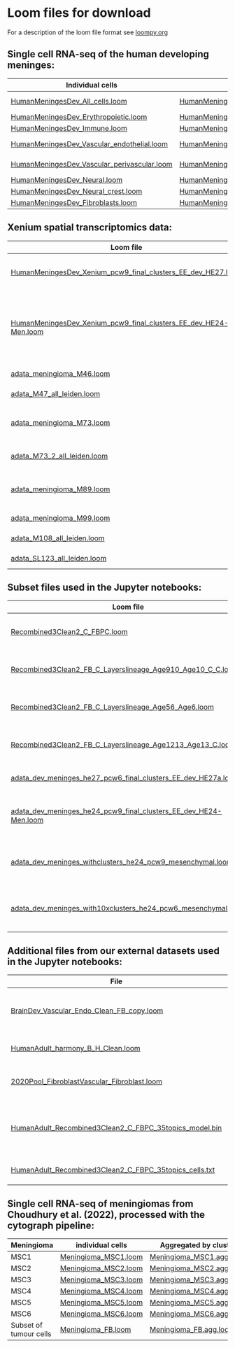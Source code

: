 # Loom files for download

For a description of the loom file format see [loompy.org](https://loompy.org)

## Single cell RNA-seq of the human developing meninges:

| Individual cells | Aggregated by cluster | Cell type |
| ---------------- | --------------------- | --------- |
| [HumanMeningesDev_All_cells.loom](https://storage.googleapis.com/linnarsson-lab-loom/meninges/HumanMeningesDev_All_cells.loom) | [HumanMeningesDev_All_cells.agg.loom](https://storage.googleapis.com/linnarsson-lab-loom/meninges/HumanMeningesDev_All_cells.agg.loom) | Complete dataset |
| [HumanMeningesDev_Erythropoietic.loom](https://storage.googleapis.com/linnarsson-lab-loom/meninges/HumanMeningesDev_Erythropoietic.loom) | [HumanMeningesDev_Erythropoietic.agg.loom](https://storage.googleapis.com/linnarsson-lab-loom/meninges/HumanMeningesDev_Erythropoietic.agg.loom) | Erythropoietic |
| [HumanMeningesDev_Immune.loom](https://storage.googleapis.com/linnarsson-lab-loom/meninges/HumanMeningesDev_Immune.loom) | [HumanMeningesDev_Immune.agg.loom](https://storage.googleapis.com/linnarsson-lab-loom/meninges/HumanMeningesDev_Immune.agg.loom) | Immune |
| [HumanMeningesDev_Vascular_endothelial.loom](https://storage.googleapis.com/linnarsson-lab-loom/meninges/HumanMeningesDev_Vascular_endothelial.loom) | [HumanMeningesDev_Vascular_endothelial.agg.loom](https://storage.googleapis.com/linnarsson-lab-loom/meninges/HumanMeningesDev_Vascular_endothelial.agg.loom) | Vascular endothelial |
| [HumanMeningesDev_Vascular_perivascular.loom](https://storage.googleapis.com/linnarsson-lab-loom/meninges/HumanMeningesDev_Vascular_perivascular.loom) |[HumanMeningesDev_Vascular_perivascular.agg.loom](https://storage.googleapis.com/linnarsson-lab-loom/meninges/HumanMeningesDev_Vascular_perivascular.agg.loom) | Vascular perivascular |
| [HumanMeningesDev_Neural.loom](https://storage.googleapis.com/linnarsson-lab-loom/meninges/HumanMeningesDev_Neural.loom) | [HumanMeningesDev_Neural.agg.loom](https://storage.googleapis.com/linnarsson-lab-loom/meninges/HumanMeningesDev_Neural.agg.loom) | Neural |
| [HumanMeningesDev_Neural_crest.loom](https://storage.googleapis.com/linnarsson-lab-loom/meninges/HumanMeningesDev_Neural_crest.loom) | [HumanMeningesDev_Neural_crest.agg.loom](https://storage.googleapis.com/linnarsson-lab-loom/meninges/HumanMeningesDev_Neural_crest.agg.loom) | Neural crest |
| [HumanMeningesDev_Fibroblasts.loom](https://storage.googleapis.com/linnarsson-lab-loom/meninges/HumanMeningesDev_Fibroblasts.loom) |[HumanMeningesDev_Fibroblasts.agg.loom](https://storage.googleapis.com/linnarsson-lab-loom/meninges/HumanMeningesDev_Fibroblasts.agg.loom) | Fibroblasts |

## Xenium spatial transcriptomics data:

| Loom file | Content |
| ------ | --------- |
| [HumanMeningesDev_Xenium_pcw9_final_clusters_EE_dev_HE27.loom](https://storage.googleapis.com/linnarsson-lab-loom/meninges/HumanMeningesDev_Xenium_pcw6_final_clusters_EE_dev_HE27.loom) | PCW 6 head, sections a & b | 
| [HumanMeningesDev_Xenium_pcw9_final_clusters_EE_dev_HE24-Men.loom](https://storage.googleapis.com/linnarsson-lab-loom/meninges/HumanMeningesDev_Xenium_pcw9_final_clusters_EE_dev_HE24-Men.loom) | PCW 9 head, sections "Men" (whole head), "ChP-a" & "ChP-b" |
| [adata_meningioma_M46.loom](https://storage.googleapis.com/linnarsson-lab-loom/meninges/adata_meningioma_M46.loom) | Meningioma M46 |
| [adata_M47_all_leiden.loom](https://storage.googleapis.com/linnarsson-lab-loom/meninges/adata_M47_all_leiden.loom) | Meningioma  M47|
| [adata_meningioma_M73.loom](https://storage.googleapis.com/linnarsson-lab-loom/meninges/adata_meningioma_M73.loom) | Meningioma  M73 region 1, sections a & b|
| [adata_M73_2_all_leiden.loom](https://storage.googleapis.com/linnarsson-lab-loom/meninges/adata_M73_2_all_leiden.loom) | Meningioma  M73 region 2|
| [adata_meningioma_M89.loom](https://storage.googleapis.com/linnarsson-lab-loom/meninges/adata_meningioma_M89.loom) | Meningioma M89, sections a & b |
| [adata_meningioma_M99.loom](https://storage.googleapis.com/linnarsson-lab-loom/meninges/adata_meningioma_M99.loom) | Meningioma M99 |
| [adata_M108_all_leiden.loom](https://storage.googleapis.com/linnarsson-lab-loom/meninges/adata_M108_all_leiden.loom) | Meningioma M108 |
| [adata_SL123_all_leiden.loom](https://storage.googleapis.com/linnarsson-lab-loom/meninges/adata_SL123_all_leiden.loom) | Meningioma SL123 |

## Subset files used in the Jupyter notebooks:

| Loom file | Content |
| --------- | ------- |
| [Recombined3Clean2_C_FBPC.loom](Recombined3Clean2_C_FBPC.loom) | scRNA-seq subset of fibroblasts and pericytes |
| [Recombined3Clean2_FB_C_Layerslineage_Age910_Age10_C_C.loom](https://storage.googleapis.com/linnarsson-lab-loom/meninges/Recombined3Clean2_FB_C_Layerslineage_Age910_Age10_C_C.loom) | scRNA-seq subset of PCW 10 fibroblasts |
| [Recombined3Clean2_FB_C_Layerslineage_Age56_Age6.loom](https://storage.googleapis.com/linnarsson-lab-loom/meninges/Recombined3Clean2_FB_C_Layerslineage_Age56_Age6.loom) | scRNA-seq subset of PCW 6 fibroblasts |
| [Recombined3Clean2_FB_C_Layerslineage_Age1213_Age13_C.loom](https://storage.googleapis.com/linnarsson-lab-loom/meninges/Recombined3Clean2_FB_C_Layerslineage_Age1213_Age13_C.loom) | scRNA-seq subset of PCW 13 fibroblasts | 
| [adata_dev_meninges_he27_pcw6_final_clusters_EE_dev_HE27a.loom](https://storage.googleapis.com/linnarsson-lab-loom/meninges/adata_dev_meninges_he27_pcw6_final_clusters_EE_dev_HE27a.loom) | Xenium data PCW 6 head, section a |
| [adata_dev_meninges_he24_pcw9_final_clusters_EE_dev_HE24-Men.loom](https://storage.googleapis.com/linnarsson-lab-loom/meninges/adata_dev_meninges_he24_pcw9_final_clusters_EE_dev_HE24-Men.loom) | Xenium data PCW 9 head, section "Men" (whole head) |
| [adata_dev_meninges_withclusters_he24_pcw9_mesenchymal.loom](https://storage.googleapis.com/linnarsson-lab-loom/meninges/adata_dev_meninges_withclusters_he24_pcw9_mesenchymal.loom) | Xenium data for subset of mesenchymal cells of PCW 9 head |
| [adata_dev_meninges_with10xclusters_he24_pcw6_mesenchymal.loom](https://storage.googleapis.com/linnarsson-lab-loom/meninges/adata_dev_meninges_with10xclusters_he24_pcw6_mesenchymal.loom) | Xenium data for subset of mesenchymal cells of PCW 6 head |

## Additional files from our external datasets used in the Jupyter notebooks:

| File | Content | Source |
| --------- | ------- | ------ |
| [BrainDev_Vascular_Endo_Clean_FB_copy.loom](https://storage.googleapis.com/linnarsson-lab-loom/meninges/BrainDev_Vascular_Endo_Clean_FB_copy.loom) | Human developing brain endothelial cells  | [Braun et al. (2023)](https://github.com/linnarsson-lab/developing-human-brain) |
| [HumanAdult_harmony_B_H_Clean.loom](https://storage.googleapis.com/linnarsson-lab-loom/meninges/HumanAdult_harmony_B_H_Clean.loom) | Human adult brain fibroblasts | [Siletti et al. (2023)](https://github.com/linnarsson-lab/adult-human-brain) |
| [2020Pool_FibroblastVascular_Fibroblast.loom](https://storage.googleapis.com/linnarsson-lab-loom/meninges/2020Pool_FibroblastVascular_Fibroblast.loom) | Mouse developing brain fibroblasts | [La Manno et al. (2021)](http://mousebrain.org/development/) |
| [HumanAdult_Recombined3Clean2_C_FBPC_35topics_model.bin](https://storage.googleapis.com/linnarsson-lab-loom/meninges/HumanAdult_Recombined3Clean2_C_FBPC_35topics_model.bin) | Topic models from human adult brain data | [Siletti et al. (2023)](https://github.com/linnarsson-lab/adult-human-brain) |
| [HumanAdult_Recombined3Clean2_C_FBPC_35topics_cells.txt](https://storage.googleapis.com/linnarsson-lab-loom/meninges/HumanAdult_Recombined3Clean2_C_FBPC_35topics_cells.txt) | Cell list for the topic models | [Siletti et al. (2023)](https://github.com/linnarsson-lab/adult-human-brain) |

## Single cell RNA-seq of meningiomas from Choudhury et al. (2022), processed with the cytograph pipeline:

| Meningioma | individual cells | Aggregated by cluster |
| ---------- | --------- | --------------------- |
| MSC1       | [Meningioma_MSC1.loom](https://https://storage.googleapis.com/linnarsson-lab-loom/meninges/Meningioma_MSC1.loom) | [Meningioma_MSC1.agg.loom](https://storage.googleapis.com/linnarsson-lab-loom/Meningioma_MSC1.agg.loom) | 
| MSC2       | [Meningioma_MSC2.loom](https://https://storage.googleapis.com/linnarsson-lab-loom/meninges/Meningioma_MSC2.loom) | [Meningioma_MSC2.agg.loom](https://storage.googleapis.com/linnarsson-lab-loom/Meningioma_MSC2.agg.loom) |
| MSC3       | [Meningioma_MSC3.loom](https://https://storage.googleapis.com/linnarsson-lab-loom/meninges/Meningioma_MSC3.loom) | [Meningioma_MSC3.agg.loom](https://storage.googleapis.com/linnarsson-lab-loom/Meningioma_MSC3.agg.loom) |
| MSC4       | [Meningioma_MSC4.loom](https://https://storage.googleapis.com/linnarsson-lab-loom/meninges/Meningioma_MSC4.loom) | [Meningioma_MSC4.agg.loom](https://storage.googleapis.com/linnarsson-lab-loom/Meningioma_MSC4.agg.loom) |
| MSC5       | [Meningioma_MSC5.loom](https://https://storage.googleapis.com/linnarsson-lab-loom/meninges/Meningioma_MSC5.loom) | [Meningioma_MSC5.agg.loom](https://storage.googleapis.com/linnarsson-lab-loom/Meningioma_MSC5.agg.loom) |
| MSC6       | [Meningioma_MSC6.loom](https://https://storage.googleapis.com/linnarsson-lab-loom/meninges/Meningioma_MSC6.loom) | [Meningioma_MSC6.agg.loom](https://storage.googleapis.com/linnarsson-lab-loom/Meningioma_MSC6.agg.loom) |
| Subset of tumour cells | [Meningioma_FB.loom](https://https://storage.googleapis.com/linnarsson-lab-loom/meninges/Meningioma_FB.loom) | [Meningioma_FB.agg.loom](https://storage.googleapis.com/linnarsson-lab-loom/Meningioma_FB.agg.loom) |

